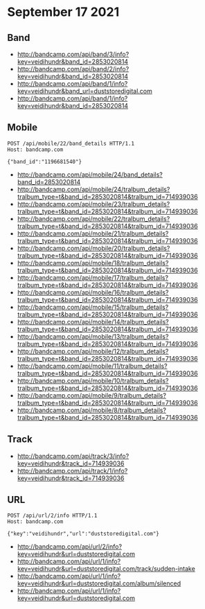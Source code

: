 # September 17 2021

## Band

- <http://bandcamp.com/api/band/3/info?key=veidihundr&band_id=2853020814>
- <http://bandcamp.com/api/band/2/info?key=veidihundr&band_id=2853020814>
- <http://bandcamp.com/api/band/1/info?key=veidihundr&band_url=duststoredigital.com>
- <http://bandcamp.com/api/band/1/info?key=veidihundr&band_id=2853020814>

## Mobile

~~~
POST /api/mobile/22/band_details HTTP/1.1
Host: bandcamp.com

{"band_id":"1196681540"}
~~~

- <http://bandcamp.com/api/mobile/24/band_details?band_id=2853020814>
- <http://bandcamp.com/api/mobile/24/tralbum_details?tralbum_type=t&band_id=2853020814&tralbum_id=714939036>
- <http://bandcamp.com/api/mobile/23/tralbum_details?tralbum_type=t&band_id=2853020814&tralbum_id=714939036>
- <http://bandcamp.com/api/mobile/22/tralbum_details?tralbum_type=t&band_id=2853020814&tralbum_id=714939036>
- <http://bandcamp.com/api/mobile/21/tralbum_details?tralbum_type=t&band_id=2853020814&tralbum_id=714939036>
- <http://bandcamp.com/api/mobile/20/tralbum_details?tralbum_type=t&band_id=2853020814&tralbum_id=714939036>
- <http://bandcamp.com/api/mobile/18/tralbum_details?tralbum_type=t&band_id=2853020814&tralbum_id=714939036>
- <http://bandcamp.com/api/mobile/17/tralbum_details?tralbum_type=t&band_id=2853020814&tralbum_id=714939036>
- <http://bandcamp.com/api/mobile/16/tralbum_details?tralbum_type=t&band_id=2853020814&tralbum_id=714939036>
- <http://bandcamp.com/api/mobile/15/tralbum_details?tralbum_type=t&band_id=2853020814&tralbum_id=714939036>
- <http://bandcamp.com/api/mobile/14/tralbum_details?tralbum_type=t&band_id=2853020814&tralbum_id=714939036>
- <http://bandcamp.com/api/mobile/13/tralbum_details?tralbum_type=t&band_id=2853020814&tralbum_id=714939036>
- <http://bandcamp.com/api/mobile/12/tralbum_details?tralbum_type=t&band_id=2853020814&tralbum_id=714939036>
- <http://bandcamp.com/api/mobile/11/tralbum_details?tralbum_type=t&band_id=2853020814&tralbum_id=714939036>
- <http://bandcamp.com/api/mobile/10/tralbum_details?tralbum_type=t&band_id=2853020814&tralbum_id=714939036>
- <http://bandcamp.com/api/mobile/9/tralbum_details?tralbum_type=t&band_id=2853020814&tralbum_id=714939036>
- <http://bandcamp.com/api/mobile/8/tralbum_details?tralbum_type=t&band_id=2853020814&tralbum_id=714939036>

## Track

- <http://bandcamp.com/api/track/3/info?key=veidihundr&track_id=714939036>
- <http://bandcamp.com/api/track/1/info?key=veidihundr&track_id=714939036>

## URL

~~~
POST /api/url/2/info HTTP/1.1
Host: bandcamp.com

{"key":"veidihundr","url":"duststoredigital.com"}
~~~

- http://bandcamp.com/api/url/2/info?key=veidihundr&url=duststoredigital.com
- http://bandcamp.com/api/url/1/info?key=veidihundr&url=duststoredigital.com/track/sudden-intake
- http://bandcamp.com/api/url/1/info?key=veidihundr&url=duststoredigital.com/album/silenced
- http://bandcamp.com/api/url/1/info?key=veidihundr&url=duststoredigital.com
